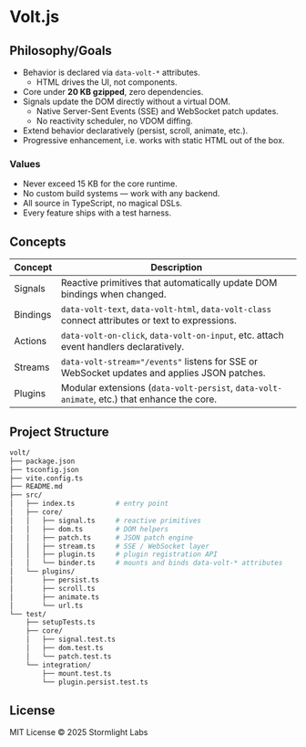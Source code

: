 # Volt.js

## Philosophy/Goals

- Behavior is declared via `data-volt-*` attributes.
    - HTML drives the UI, not components.
- Core under **20 KB gzipped**, zero dependencies.
- Signals update the DOM directly without a virtual DOM.
    - Native Server-Sent Events (SSE) and WebSocket patch updates.
    - No reactivity scheduler, no VDOM diffing.
- Extend behavior declaratively (persist, scroll, animate, etc.).
- Progressive enhancement, i.e. works with static HTML out of the box.

### Values

- Never exceed 15 KB for the core runtime.
- No custom build systems — work with any backend.
- All source in TypeScript, no magical DSLs.
- Every feature ships with a test harness.

## Concepts

| Concept  | Description                                                                                       |
| -------- | ------------------------------------------------------------------------------------------------- |
| Signals  | Reactive primitives that automatically update DOM bindings when changed.                          |
| Bindings | `data-volt-text`, `data-volt-html`, `data-volt-class` connect attributes or text to expressions.  |
| Actions  | `data-volt-on-click`, `data-volt-on-input`, etc. attach event handlers declaratively.             |
| Streams  | `data-volt-stream="/events"` listens for SSE or WebSocket updates and applies JSON patches.       |
| Plugins  | Modular extensions (`data-volt-persist`, `data-volt-animate`, etc.) that enhance the core.        |

## Project Structure

```sh
volt/
├── package.json
├── tsconfig.json
├── vite.config.ts
├── README.md
├── src/
│   ├── index.ts          # entry point
│   ├── core/
│   │   ├── signal.ts     # reactive primitives
│   │   ├── dom.ts        # DOM helpers
│   │   ├── patch.ts      # JSON patch engine
│   │   ├── stream.ts     # SSE / WebSocket layer
│   │   ├── plugin.ts     # plugin registration API
│   │   └── binder.ts     # mounts and binds data-volt-* attributes
│   └── plugins/
│       ├── persist.ts
│       ├── scroll.ts
│       ├── animate.ts
│       └── url.ts
└── test/
    ├── setupTests.ts
    ├── core/
    │   ├── signal.test.ts
    │   ├── dom.test.ts
    │   └── patch.test.ts
    └── integration/
        ├── mount.test.ts
        └── plugin.persist.test.ts
```

## License

MIT License © 2025 Stormlight Labs
